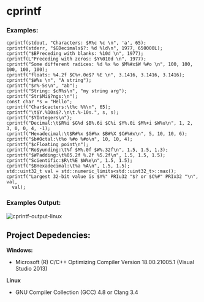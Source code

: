 # cprintf #

### Examples: ###

```
cprintf(stdout, "Characters: $R%c %c \n", 'a', 65);
cprintf(stderr, "$GDecimals$?: %d %ld\n", 1977, 650000L);
cprintf("$BPreceding with blanks: %10d \n", 1977);
cprintf(L"Preceding with zeros: $Y%010d \n", 1977);
cprintf("Some different radices: %d %x %o $M%#x$W %#o \n", 100, 100, 100, 100, 100);
cprintf("floats: %4.2f $C%+.0e$? %E \n", 3.1416, 3.1416, 3.1416);
cprintf("$W%s \n", "A string");
cprintf("$r%-5s\n", "ab");
cprintf("String: $cR%s\n", "my string arg");
cprintf("Str$Mi$?ngs:\n");
const char *s = "Hello";
cprintf("Char$cacters:\t%c %%\n", 65);
cprintf("\t$Y.%10s$?.\n\t.%-10s.", s, s);
cprintf("$YIntegers\n");
cprintf("Decimal:\t$R%i $G%d $B%.6i $C%i $Y%.0i $M%+i $W%u\n", 1, 2, 3, 0, 0, 4, -1);
cprintf("Hexadecimal:\t$R#%x $G#%x $B#%X $C#%#x\n", 5, 10, 10, 6);
cprintf("$b#Octal:\t%o %#o %#o\n", 10, 10, 4);
cprintf("$cFloating point\n");
cprintf("Ro$yunding:\t%f $M%.0f $W%.32f\n", 1.5, 1.5, 1.3);
cprintf("$WPadding:\t%05.2f %.2f %5.2f\n", 1.5, 1.5, 1.5);
cprintf("Scientific:$R\t%E $W%e\n", 1.5, 1.5);
cprintf("$BHexadecimal:\t%a %A\n", 1.5, 1.5);
std::uint32_t val = std::numeric_limits<std::uint32_t>::max();
cprintf("Largest 32-bit value is $Y%" PRIu32 "$? or $C%#" PRIx32 "\n", val,
  val);
```

### Examples Output: ###

![cprintf-output-linux](https://user-images.githubusercontent.com/7461679/27014588-afa37e3a-4ef3-11e7-84ad-00bed11d5610.jpg)

## Project Depedencies: ##

**Windows:**
* Microsoft (R) C/C++ Optimizing Compiler Version 18.00.21005.1 (Visual Studio 2013)
 
**Linux**
* GNU Compiler Collection (GCC) 4.8 or Clang 3.4
